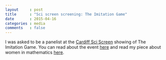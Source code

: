```yaml
---
layout     : post
title      : "Sci screen screening: The Imitation Game"
date       : 2015-04-16
categories : media
comments   : false
---
```


I was asked to be a panelist at the [Cardiff Sci Screen](http://www.cardiffsciscreen.co.uk/) showing of The Imitation Game.
You can read about the event [here](http://www.cardiffsciscreen.co.uk/film/imitation-game) and read my piece about women in mathematics [here](http://www.cardiffsciscreen.co.uk/film/imitation-game).
